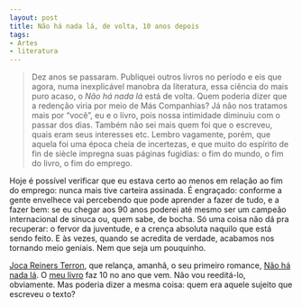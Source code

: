 ```yaml
---
layout: post
title: Não há nada lá, de volta, 10 anos depois
tags:
- Artes
- literatura
---
```


> Dez anos se passaram. Publiquei outros livros no período e eis que agora, numa inexplicável manobra da literatura, essa ciência do mais puro acaso, o _Não há nada lá_ está de volta. Quem poderia dizer que a redenção viria por meio de Más Companhias? Já não nos tratamos mais por “você”, eu e o livro, pois nossa intimidade diminuiu com o passar dos dias. Também não sei mais quem foi que o escreveu, quais eram seus interesses etc. Lembro vagamente, porém, que aquela foi uma época cheia de incertezas, e que muito do espírito de fin de siècle impregna suas páginas fugidias: o fim do mundo, o fim do livro, o fim do emprego.

Hoje é possível verificar que eu estava certo ao menos em relação ao fim do emprego: nunca mais tive carteira assinada. É engraçado: conforme a gente envelhece vai percebendo que pode aprender a fazer de tudo, e a fazer bem: se eu chegar aos 90 anos poderei até mesmo ser um campeão internacional de sinuca ou, quem sabe, de bocha. Só uma coisa não dá pra recuperar: o fervor da juventude, e a crença absoluta naquilo que está sendo feito. E às vezes, quando se acredita de verdade, acabamos nos tornando meio geniais. Nem que seja um pouquinho.

[Joca Reiners Terron](http://www.blogdacompanhia.com.br/2011/09/eu-e-meu-primeiro-romance-meu-primeiro-romance-e-eu-dez-anos-depois/), que relança, amanhã, o seu primeiro romance, [Não há nada lá](http://companhiadasletras.com.br/detalhe.php?codigo=13219). O [meu livro](http://www.estantevirtual.com.br/q/eduardo-fernandes-o-prazer-de-decepcionar) faz 10 no ano que vem. Não vou reeditá-lo, obviamente. Mas poderia dizer a mesma coisa: quem era aquele sujeito que escreveu o texto?
